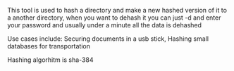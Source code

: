 This tool is used to hash a directory and make a new hashed version of it to a another directory, 
when you want to dehash it you can just -d and enter your password and usually under a minute all the data is dehashed

Use cases include:
Securing documents in a usb stick,
Hashing small databases for transportation

Hashing algorhitm is sha-384
